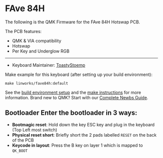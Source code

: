 # FAve 84H

The following is the QMK Firmware for the FAve 84H Hotswap PCB.

The PCB features:
* QMK & VIA compatibility
* Hotswap
* Per Key and Underglow RGB

---

* Keyboard Maintainer: [ToastyStoemp](https://github.com/ToastyStoemp)

Make example for this keyboard (after setting up your build environment):

    make linworks/fave84h:default

See the [build environment setup](https://docs.qmk.fm/#/getting_started_build_tools) and the [make instructions](https://docs.qmk.fm/#/getting_started_make_guide) for more information. Brand new to QMK? Start with our [Complete Newbs Guide](https://docs.qmk.fm/#/newbs).

## Bootloader Enter the bootloader in 3 ways: 
* **Bootmagic reset**: Hold down the key ESC key and plug in the keyboard (Top Left most switch)
* **Physical reset short**: Briefly short the 2 pads labelled `RESET` on the back of the PCB
* **Keycode in layout**: Press the B key on layer 1 which is mapped to `QK_BOOT`

